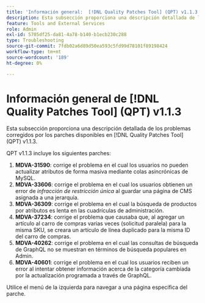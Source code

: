 ```yaml
---
title: 'Información general:  [!DNL Quality Patches Tool] (QPT) v1.1.3'
description: Esta subsección proporciona una descripción detallada de los problemas corregidos por los parches disponibles en  [!DNL Quality Patches Tool] (QPT) v1.1.3.
feature: Tools and External Services
role: Admin
exl-id: 5705df25-da81-4a78-b140-b1ecb230c288
type: Troubleshooting
source-git-commit: 7fdb02a6d89d50ea593c5fd99d78101f89198424
workflow-type: tm+mt
source-wordcount: '189'
ht-degree: 0%

---
```


# Información general de [!DNL Quality Patches Tool] (QPT) v1.1.3

Esta subsección proporciona una descripción detallada de los problemas corregidos por los parches disponibles en [!DNL Quality Patches Tool] (QPT) v1.1.3.

QPT v1.1.3 incluye los siguientes parches:

1. **MDVA-31590**: corrige el problema en el cual los usuarios no pueden actualizar atributos de forma masiva mediante colas asincrónicas de MySQL.
1. **MDVA-33606**: corrige el problema en el cual los usuarios obtienen un error de *infracción de restricción única* al guardar una página de CMS asignada a una jerarquía.
1. **MDVA-36309**: corrige el problema en el cual la búsqueda de productos por atributos es lenta en las cuadrículas de administración.
1. **MDVA-37234**: corrige el problema que causaba que, al agregar un artículo al carro de compras varias veces (solicitud paralela) para la misma SKU, se creara un artículo de línea duplicado para la misma ID del carro de compras.
1. **MDVA-40262**: corrige el problema en el cual las consultas de búsqueda de GraphQL no se muestran en términos de búsqueda populares en Admin.
1. **MDVA-40601**: corrige el problema en el cual los usuarios reciben un error al intentar obtener información acerca de la categoría cambiada por la actualización programada a través de GraphQL.

Utilice el menú de la izquierda para navegar a una página específica del parche.
